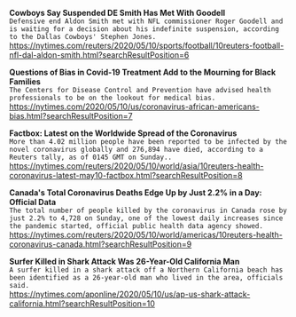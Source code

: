 **Cowboys Say Suspended DE Smith Has Met With Goodell**\
`Defensive end Aldon Smith met with NFL commissioner Roger Goodell and is waiting for a decision about his indefinite suspension, according to the Dallas Cowboys' Stephen Jones.`\
https://nytimes.com/reuters/2020/05/10/sports/football/10reuters-football-nfl-dal-aldon-smith.html?searchResultPosition=6

**Questions of Bias in Covid-19 Treatment Add to the Mourning for Black Families**\
`The Centers for Disease Control and Prevention have advised health professionals to be on the lookout for medical bias.`\
https://nytimes.com/2020/05/10/us/coronavirus-african-americans-bias.html?searchResultPosition=7

**Factbox: Latest on the Worldwide Spread of the Coronavirus**\
`More than 4.02 million people have been reported to be infected by the novel coronavirus globally and 276,894 have died, according to a Reuters tally, as of 0145 GMT on Sunday.. `\
https://nytimes.com/reuters/2020/05/10/world/asia/10reuters-health-coronavirus-latest-may10-factbox.html?searchResultPosition=8

**Canada's Total Coronavirus Deaths Edge Up by Just 2.2% in a Day: Official Data**\
`The total number of people killed by the coronavirus in Canada rose by just 2.2% to 4,728 on Sunday, one of the lowest daily increases since the pandemic started, official public health data agency showed.`\
https://nytimes.com/reuters/2020/05/10/world/americas/10reuters-health-coronavirus-canada.html?searchResultPosition=9

**Surfer Killed in Shark Attack Was 26-Year-Old California Man**\
`A surfer killed in a shark attack off a Northern California beach has been identified as a 26-year-old man who lived in the area, officials said. `\
https://nytimes.com/aponline/2020/05/10/us/ap-us-shark-attack-california.html?searchResultPosition=10

